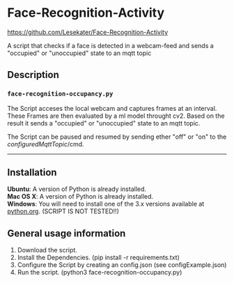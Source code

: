 # Face-Recognition-Activity
https://github.com/Lesekater/Face-Recognition-Activity

A script that checks if a face is detected in a webcam-feed and sends a "occupied" or "unoccupied" state to an mqtt topic


## Description

### `face-recognition-occupancy.py`
The Script acceses the local webcam and captures frames at an interval. These Frames are then evaluated by a ml model throught cv2. Based on the result it sends a "occupied" or "unoccupied" state to an mqtt topic.

The Script can be paused and resumed by sending ether "off" or "on" to the _configuredMqttTopic_/cmd.

---

## Installation

**Ubuntu**: A version of Python is already installed.  
**Mac OS X**: A version of Python is already installed.  
**Windows**: You will need to install one of the 3.x versions available at [python.org](http://www.python.org/getit/). (SCRIPT IS NOT TESTED!!)

## General usage information

1. Download the script.
2. Install the Dependencies. (pip install -r requirements.txt)
3. Configure the Script by creating an config.json (see configExample.json)
4. Run the script. (python3 face-recognition-occupancy.py)
